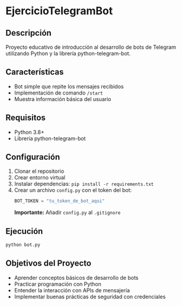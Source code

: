 # EjercicioTelegramBot

## Descripción
Proyecto educativo de introducción al desarrollo de bots de Telegram utilizando Python y la librería python-telegram-bot. 

## Características
- Bot simple que repite los mensajes recibidos
- Implementación de comando `/start`
- Muestra información básica del usuario

## Requisitos
- Python 3.8+
- Librería python-telegram-bot

## Configuración
1. Clonar el repositorio
2. Crear entorno virtual
3. Instalar dependencias: `pip install -r requirements.txt`
4. Crear un archivo `config.py` con el token del bot:
   ```python
   BOT_TOKEN = "tu_token_de_bot_aqui"
   ```
   **Importante:** Añadir `config.py` al `.gitignore`

## Ejecución
```bash
python bot.py
```

## Objetivos del Proyecto
- Aprender conceptos básicos de desarrollo de bots
- Practicar programación con Python
- Entender la interacción con APIs de mensajería
- Implementar buenas prácticas de seguridad con credenciales